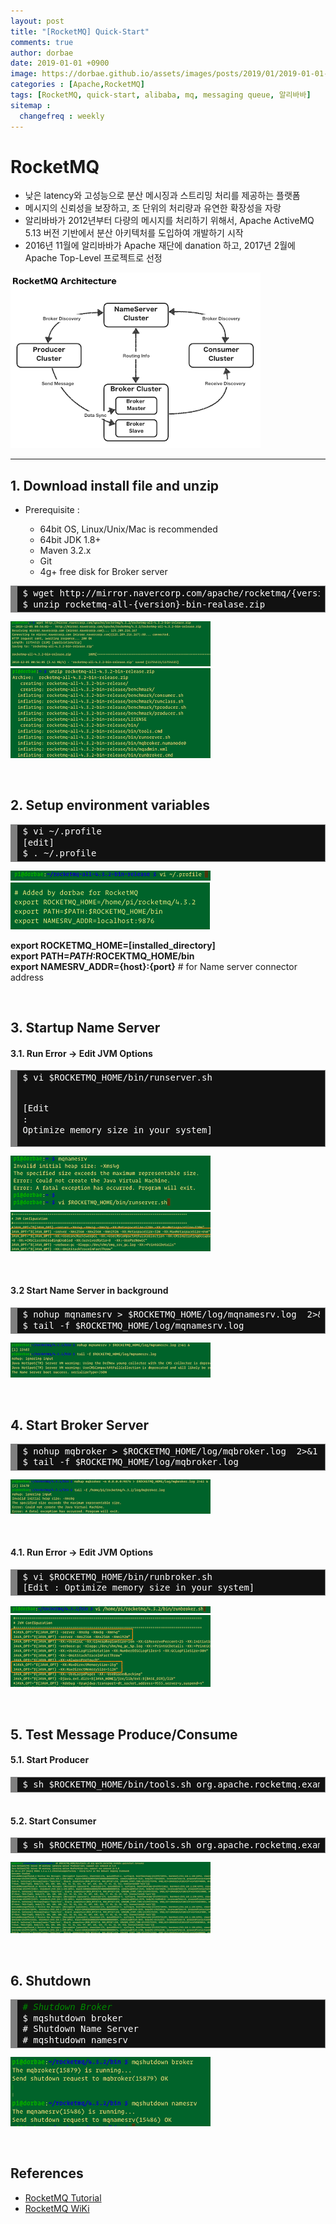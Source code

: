 ```yaml
---
layout: post
title: "[RocketMQ] Quick-Start"
comments: true
author: dorbae
date: 2019-01-01 +0900
image: https://dorbae.github.io/assets/images/posts/2019/01/2019-01-01-apache-rocketmq-quickstart_thumnail.png
categories : [Apache,RocketMQ]
tags: [RocketMQ, quick-start, alibaba, mq, messaging queue, 알리바바]
sitemap :
  changefreq : weekly
---
```


# RocketMQ
  
* 낮은 latency와 고성능으로 분산 메시징과 스트리밍 처리를 제공하는 플랫폼
* 메시지의 신뢰성을 보장하고, 조 단위의 처리량과 유연한 확장성을 자랑
* 알리바바가 2012년부터 다량의 메시지를 처리하기 위해서, Apache ActiveMQ 5.13 버전 기반에서 분산 아키텍처를 도입하여 개발하기 시작
* 2016년 11월에 알리바바가 Apache 재단에 danation 하고, 2017년 2월에 Apache Top-Level 프로젝트로 선정
  
![RocketMQ Architecture](/assets/images/posts/2019/01/2019-01-01-apache-rocketmq-quickstart-001.png)
  
---
  
## 1. Download install file and unzip
* Prerequisite : 

  * 64bit OS, Linux/Unix/Mac is recommended
  * 64bit JDK 1.8+
  * Maven 3.2.x
  * Git
  * 4g+ free disk for Broker server
  
<div markdown="1" style="background: #111111; overflow:auto;width:auto;border:solid gray;border-width:.1em .1em .1em .8em;padding:.2em .6em;"><pre style="margin: 0; line-height: 125%"><span style="color: #ffffff">$ wget http://mirror.navercorp.com/apache/rocketmq/{version}/rocketmq-all-{version}-bin-release.zip</span>
<span style="color: #ffffff">$ unzip rocketmq-all-{version}-bin-realase.zip</span>
</pre></div>


  
![RocketMQ Architecture](/assets/images/posts/2019/01/2019-01-01-apache-rocketmq-quickstart-002.png)  
![RocketMQ Architecture](/assets/images/posts/2019/01/2019-01-01-apache-rocketmq-quickstart-003.png)  

<br/>

## 2. Setup environment variables

<div markdown="1" style="background: #111111; overflow:auto;width:auto;border:solid gray;border-width:.1em .1em .1em .8em;padding:.2em .6em;"><pre style="margin: 0; line-height: 125%"><span style="color: #ffffff">$ vi ~/.profile</span>
<span style="color: #ffffff">[edit]</span>
<span style="color: #ffffff">$ . ~/.profile</span>
</pre></div>
    
 

![RocketMQ Architecture](/assets/images/posts/2019/01/2019-01-01-apache-rocketmq-quickstart-004.png)    
![RocketMQ Architecture](/assets/images/posts/2019/01/2019-01-01-apache-rocketmq-quickstart-005.png)
  
**export ROCKETMQ_HOME=[installed_directory]**  
**export PATH=$PATH:$ROCEKTMQ_HOME/bin**  
**export NAMESRV_ADDR={host}:{port}**    # for Name server connector address  

<br/>

## 3. Startup Name Server
#### 3.1. Run Error -> Edit JVM Options

<div markdown="1" style="background: #111111; overflow:auto;width:auto;border:solid gray;border-width:.1em .1em .1em .8em;padding:.2em .6em;"><pre style="margin: 0; line-height: 125%"><span style="color: #ffffff">$ vi $ROCKETMQ_HOME/bin/runserver.sh</span>

<span style="color: #ffffff">[Edit</span> <span style="color: #ffffff">:</span> <span style="color: #ffffff">Optimize memory size in your system]</span>
</pre></div>



  
![RocketMQ Architecture](/assets/images/posts/2019/01/2019-01-01-apache-rocketmq-quickstart-006.png)  
![RocketMQ Architecture](/assets/images/posts/2019/01/2019-01-01-apache-rocketmq-quickstart-007.png)  

<br/>  

#### 3.2 Start Name Server in background

<div markdown="1" style="background: #111111; overflow:auto;width:auto;border:solid gray;border-width:.1em .1em .1em .8em;padding:.2em .6em;"><pre style="margin: 0; line-height: 125%"><span style="color: #ffffff">$ nohup mqnamesrv &gt; $ROCKETMQ_HOME/log/mqnamesrv.log  2&gt;&amp;1 &amp;</span>
<span style="color: #ffffff">$ tail -f $ROCKETMQ_HOME/log/mqnamesrv.log</span>
</pre></div>
  
![RocketMQ Architecture](/assets/images/posts/2019/01/2019-01-01-apache-rocketmq-quickstart-008.png)  
  
<br/> 

## 4. Start Broker Server

<div markdown="1" style="background: #111111; overflow:auto;width:auto;border:solid gray;border-width:.1em .1em .1em .8em;padding:.2em .6em;"><pre style="margin: 0; line-height: 125%"><span style="color: #ffffff">$ nohup mqbroker &gt; $ROCKETMQ_HOME/log/mqbroker.log  2&gt;&amp;1 &amp;</span>
<span style="color: #ffffff">$ tail -f $ROCKETMQ_HOME/log/mqbroker.log</span>
</pre></div>
  
![RocketMQ Architecture](/assets/images/posts/2019/01/2019-01-01-apache-rocketmq-quickstart-009.png)  

<br/>

#### 4.1. Run Error -> Edit JVM Options

<div markdown="1" style="background: #111111; overflow:auto;width:auto;border:solid gray;border-width:.1em .1em .1em .8em;padding:.2em .6em;"><pre style="margin: 0; line-height: 125%"><span style="color: #ffffff">$ vi $ROCKETMQ_HOME/bin/runbroker.sh</span>
<span style="color: #ffffff">[Edit</span> <span style="color: #ffffff">:</span> <span style="color: #ffffff">Optimize memory size in your system]</span>
</pre></div>
    
![RocketMQ Architecture](/assets/images/posts/2019/01/2019-01-01-apache-rocketmq-quickstart-010.png)  
![RocketMQ Architecture](/assets/images/posts/2019/01/2019-01-01-apache-rocketmq-quickstart-011.png)  
  
<br/>

## 5. Test Message Produce/Consume
#### 5.1. Start Producer

<div markdown="1" style="background: #111111; overflow:auto;width:auto;border:solid gray;border-width:.1em .1em .1em .8em;padding:.2em .6em;"><pre style="margin: 0; line-height: 125%"><span style="color: #ffffff">$ sh $ROCKETMQ_HOME/bin/tools.sh org.apache.rocketmq.example.quickstart.Producer</span>
</pre></div>
 
<br/>

#### 5.2. Start Consumer

<div markdown="1" style="background: #111111; overflow:auto;width:auto;border:solid gray;border-width:.1em .1em .1em .8em;padding:.2em .6em;"><pre style="margin: 0; line-height: 125%"><span style="color: #ffffff">$ sh $ROCKETMQ_HOME/bin/tools.sh org.apache.rocketmq.example.quickstart.Consumer</span>
</pre></div>

 
![RocketMQ Architecture](/assets/images/posts/2019/01/2019-01-01-apache-rocketmq-quickstart-013.png)  

<br/>

## 6. Shutdown

<div markdown="1" style="background: #111111; overflow:auto;width:auto;border:solid gray;border-width:.1em .1em .1em .8em;padding:.2em .6em;"><pre style="margin: 0; line-height: 125%"><span style="color: #008800; font-style: italic; background-color: #0f140f"># Shutdown Broker</span>
<span style="color: #ffffff">$ mqshutdown broker</span>
<span style="color: #ffffff"># Shutdown Name Server</span>
<span style="color: #ffffff"># mqshtudown namesrv</span>
</pre></div>

![RocketMQ Architecture](/assets/images/posts/2019/01/2019-01-01-apache-rocketmq-quickstart-014.png)  

<br/>

## References
* [RocketMQ Tutorial](https://rocketmq.apache.org/docs/quick-start/)
* [RocketMQ WiKi](https://en.wikipedia.org/wiki/Apache_RocketMQ)


